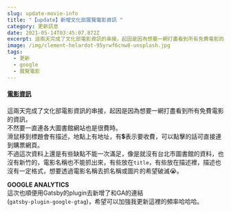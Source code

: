 ```yaml
---
slug: update-movie-info
title: "【update】新增文化部展覽電影資訊 "
category: 更新訊息
date: 2021-05-14T03:45:07.872Z
excerpt: 這兩天完成了文化部電影資訊的串接，起因是因為想要一網打盡看到所有免費電影的資訊， 不然要一直連各大圖書館網站也是很費時。
image: /img/clement-helardot-95yrwf6cnw8-unsplash.jpg
tags:
  - 更新
  - google
  - 展覽電影
---
```

#### **[電影資訊](/movie)**

這兩天完成了文化部電影資訊的串接，起因是因為想要一網打盡看到所有免費電影的資訊，\
不然要一直連各大圖書館網站也是很費時。\
滑鼠移到標題會有描述，地點上有地址，有💲表示要收費，可以點擊的話可直接連到購票網頁。\
不過這次資料上還是有些缺點不能一次滿足，像是就沒有台北市圖書館的資料，也沒有新竹的，電影名稱也不能抓出來，有些放在`title`，有些放在描述裡，描述也沒有一定格式，想要透過電影名稱去抓名稱或圖片的希望破滅😭。

**GOOGLE ANALYTICS**
\
這次也順便用Gatsby的plugin去新增了和GA的連結\
(`gatsby-plugin-google-gtag`)，希望可以加強我更新這裡的頻率哈哈哈。
